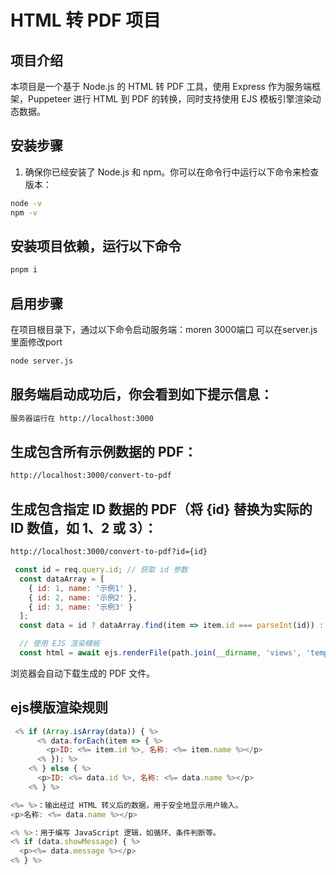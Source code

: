 # HTML 转 PDF 项目

## 项目介绍
本项目是一个基于 Node.js 的 HTML 转 PDF 工具，使用 Express 作为服务端框架，Puppeteer 进行 HTML 到 PDF 的转换，同时支持使用 EJS 模板引擎渲染动态数据。

## 安装步骤
1. 确保你已经安装了 Node.js 和 npm。你可以在命令行中运行以下命令来检查版本：
```bash
node -v
npm -v
```
## 安装项目依赖，运行以下命令
```bash
pnpm i
```
## 启用步骤
在项目根目录下，通过以下命令启动服务端：moren  3000端口  可以在server.js里面修改port
```bash
node server.js
```
## 服务端启动成功后，你会看到如下提示信息：
```bash
服务器运行在 http://localhost:3000
```

## 生成包含所有示例数据的 PDF：
```bash
http://localhost:3000/convert-to-pdf
```

## 生成包含指定 ID 数据的 PDF（将 {id} 替换为实际的 ID 数值，如 1、2 或 3）：
```bash
http://localhost:3000/convert-to-pdf?id={id}
```
```js
 const id = req.query.id; // 获取 id 参数
  const dataArray = [
    { id: 1, name: '示例1' },
    { id: 2, name: '示例2' },
    { id: 3, name: '示例3' }
  ];
  const data = id ? dataArray.find(item => item.id === parseInt(id)) : dataArray;

  // 使用 EJS 渲染模板
  const html = await ejs.renderFile(path.join(__dirname, 'views', 'template.ejs'), { data });
```
浏览器会自动下载生成的 PDF 文件。

## ejs模版渲染规则
```js
 <% if (Array.isArray(data)) { %>
      <% data.forEach(item => { %>
        <p>ID: <%= item.id %>, 名称: <%= item.name %></p>
      <% }); %>
    <% } else { %>
      <p>ID: <%= data.id %>, 名称: <%= data.name %></p>
    <% } %>
```
```js
<%= %>：输出经过 HTML 转义后的数据，用于安全地显示用户输入。
<p>名称: <%= data.name %></p>
```
```js
<% %>：用于编写 JavaScript 逻辑，如循环、条件判断等。
<% if (data.showMessage) { %>
  <p><%= data.message %></p>
<% } %>
```